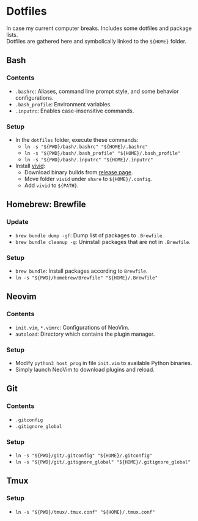 # Dotfiles
In case my current computer breaks. Includes some dotfiles and package lists.  
Dotfiles are gathered here and symbolically linked to the `${HOME}` folder.

## Bash

### Contents
- `.bashrc`: Aliases, command line prompt style, and some behavior configurations.
- `.bash_profile`: Environment variables.
- `.inputrc`: Enables case-insensitive commands.

### Setup
- In the `dotfiles` folder, execute these commands:
  - `ln -s "${PWD}/bash/.bashrc" "${HOME}/.bashrc"`
  - `ln -s "${PWD}/bash/.bash_profile" "${HOME}/.bash_profile"`
  - `ln -s "${PWD}/bash/.inputrc" "${HOME}/.inputrc"`
- Install [vivid](https://github.com/sharkdp/vivid):
  - Download binary builds from [release page](https://github.com/sharkdp/vivid/releases).
  - Move folder `vivid` under `share` to `${HOME}/.config`.
  - Add `vivid` to `${PATH}`.

## Homebrew: Brewfile

### Update
- `brew bundle dump -gf`: Dump list of packages to `.Brewfile`.
- `brew bundle cleanup -g`: Uninstall packages that are not in `.Brewfile`.

### Setup
- `brew bundle`: Install packages according to `Brewfile`.
- `ln -s "${PWD}/homebrew/Brewfile" "${HOME}/.Brewfile"`

## Neovim

### Contents
- `init.vim`, `*.vimrc`: Configurations of NeoVim.
- `autoload`: Directory which contains the plugin manager.

### Setup
- Modify `python3_host_prog` in file `init.vim` to available Python binaries.
- Simply launch NeoVim to download plugins and reload.

## Git

### Contents
- `.gitconfig`
- `.gitignore_global`

### Setup
- `ln -s "${PWD}/git/.gitconfig" "${HOME}/.gitconfig"`
- `ln -s "${PWD}/git/.gitignore_global" "${HOME}/.gitignore_global"`

## Tmux

### Setup
- `ln -s "${PWD}/tmux/.tmux.conf" "${HOME}/.tmux.conf"`
